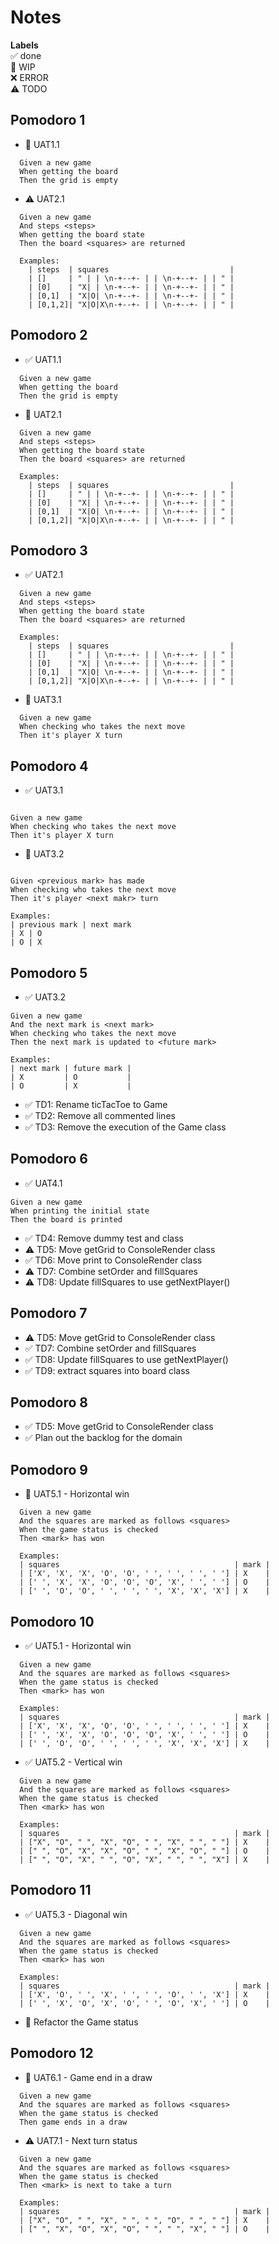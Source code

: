 # Notes

**Labels**  
✅ done  
🚧 WIP  
❌ ERROR  
⚠ TODO

## Pomodoro 1

- 🚧 UAT1.1

```
  Given a new game
  When getting the board
  Then the grid is empty
```

- ⚠ UAT2.1

```
  Given a new game
  And steps <steps>
  When getting the board state
  Then the board <squares> are returned

  Examples:
    | steps  | squares                           |
    | []     | " | | \n-+--+- | | \n-+--+- | | " |
    | [0]    | "X| | \n-+--+- | | \n-+--+- | | " |
    | [0,1]  | "X|O| \n-+--+- | | \n-+--+- | | " |
    | [0,1,2]| "X|O|X\n-+--+- | | \n-+--+- | | " |
```

## Pomodoro 2

- ✅ UAT1.1

```
  Given a new game
  When getting the board
  Then the grid is empty
```

- 🚧 UAT2.1

```
  Given a new game
  And steps <steps>
  When getting the board state
  Then the board <squares> are returned

  Examples:
    | steps  | squares                           |
    | []     | " | | \n-+--+- | | \n-+--+- | | " |
    | [0]    | "X| | \n-+--+- | | \n-+--+- | | " |
    | [0,1]  | "X|O| \n-+--+- | | \n-+--+- | | " |
    | [0,1,2]| "X|O|X\n-+--+- | | \n-+--+- | | " |
```

## Pomodoro 3

- ✅ UAT2.1

```
  Given a new game
  And steps <steps>
  When getting the board state
  Then the board <squares> are returned

  Examples:
    | steps  | squares                           |
    | []     | " | | \n-+--+- | | \n-+--+- | | " |
    | [0]    | "X| | \n-+--+- | | \n-+--+- | | " |
    | [0,1]  | "X|O| \n-+--+- | | \n-+--+- | | " |
    | [0,1,2]| "X|O|X\n-+--+- | | \n-+--+- | | " |
```

- 🚧 UAT3.1

```
  Given a new game
  When checking who takes the next move
  Then it's player X turn
```

## Pomodoro 4

- ✅ UAT3.1

```

Given a new game
When checking who takes the next move
Then it's player X turn

```

- 🚧 UAT3.2

```

Given <previous mark> has made
When checking who takes the next move
Then it's player <next makr> turn

Examples:
| previous mark | next mark
| X | O
| O | X

```

## Pomodoro 5

- ✅ UAT3.2

```
Given a new game
And the next mark is <next mark>
When checking who takes the next move
Then the next mark is updated to <future mark>

Examples:
| next mark | future mark |
| X         | O           |
| O         | X           |
```

- ✅ TD1: Rename ticTacToe to Game
- ✅ TD2: Remove all commented lines
- ✅ TD3: Remove the execution of the Game class

## Pomodoro 6

- ✅ UAT4.1

```
Given a new game
When printing the initial state
Then the board is printed
```

- ✅ TD4: Remove dummy test and class
- ⚠ TD5: Move getGrid to ConsoleRender class
- ✅ TD6: Move print to ConsoleRender class
- ⚠ TD7: Combine setOrder and fillSquares
- ⚠ TD8: Update fillSquares to use getNextPlayer()

## Pomodoro 7

- ⚠ TD5: Move getGrid to ConsoleRender class
- ✅ TD7: Combine setOrder and fillSquares
- ✅ TD8: Update fillSquares to use getNextPlayer()
- ✅ TD9: extract squares into board class

## Pomodoro 8

- ✅ TD5: Move getGrid to ConsoleRender class
- ✅ Plan out the backlog for the domain

## Pomodoro 9

- 🚧 UAT5.1 - Horizontal win

```
  Given a new game
  And the squares are marked as follows <squares>
  When the game status is checked
  Then <mark> has won

  Examples:
  | squares                                       | mark |
  | ['X', 'X', 'X', 'O', 'O', ' ', ' ', ' ', ' '] | X    |
  | [' ', 'X', 'X', 'O', 'O', 'O', 'X', ' ', ' '] | O    |
  | [' ', 'O', 'O', ' ', ' ', ' ', 'X', 'X', 'X'] | X    |
```

## Pomodoro 10

- ✅ UAT5.1 - Horizontal win

```
  Given a new game
  And the squares are marked as follows <squares>
  When the game status is checked
  Then <mark> has won

  Examples:
  | squares                                       | mark |
  | ['X', 'X', 'X', 'O', 'O', ' ', ' ', ' ', ' '] | X    |
  | [' ', 'X', 'X', 'O', 'O', 'O', 'X', ' ', ' '] | O    |
  | [' ', 'O', 'O', ' ', ' ', ' ', 'X', 'X', 'X'] | X    |
```

- ✅ UAT5.2 - Vertical win

```
  Given a new game
  And the squares are marked as follows <squares>
  When the game status is checked
  Then <mark> has won

  Examples:
  | squares                                       | mark |
  | ["X", "O", " ", "X", "O", " ", "X", " ", " "] | X    |
  | [" ", "O", "X", "X", "O", " ", "X", "O", " "] | O    |
  | [" ", "O", "X", " ", "O", "X", " ", " ", "X"] | X    |
```

## Pomodoro 11

- ✅ UAT5.3 - Diagonal win

```
  Given a new game
  And the squares are marked as follows <squares>
  When the game status is checked
  Then <mark> has won

  Examples:
  | squares                                       | mark |
  | ['X', 'O', ' ', 'X', ' ', ' ', 'O', ' ', 'X'] | X    |
  | [' ', 'X', 'O', 'X', 'O', ' ', 'O', 'X', ' '] | O    |
```

- 🚧 Refactor the Game status

## Pomodoro 12

- 🚧 UAT6.1 - Game end in a draw

```
  Given a new game
  And the squares are marked as follows <squares>
  When the game status is checked
  Then game ends in a draw
```

- ⚠ UAT7.1 - Next turn status

```
  Given a new game
  And the squares are marked as follows <squares>
  When the game status is checked
  Then <mark> is next to take a turn

  Examples:
  | squares                                       | mark |
  | ["X", "O", " ", "X", " ", " ", "O", " ", " "] | X    |
  | [" ", "X", "O", "X", "O", " ", " ", "X", " "] | O    |
```
